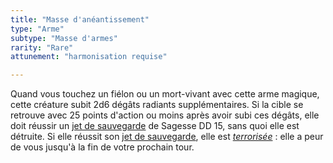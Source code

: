 ```yaml
---
title: "Masse d'anéantissement"
type: "Arme"
subtype: "Masse d'armes"
rarity: "Rare"
attunement: "harmonisation requise"

---
```

Quand vous touchez un fiélon ou un mort-vivant avec cette arme magique, cette créature subit 2d6 dégâts radiants supplémentaires. Si la cible se retrouve avec 25 points d'action ou moins après avoir subi ces dégâts, elle doit réussir un [jet de sauvegarde](/utiliser-les-caracteristiques/#jets-de-sauvegarde) de Sagesse DD 15, sans quoi elle est détruite. Si elle réussit son [jet de sauvegarde](/utiliser-les-caracteristiques/#jets-de-sauvegarde), elle est [_terrorisée_](/gerer-la-sante-du-personnage/#terrorise) : elle a peur de vous jusqu'à la fin de votre prochain tour.
